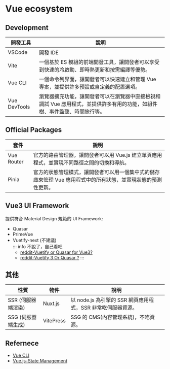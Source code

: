 # Vue ecosystem
## Development
|開發工具|說明|
|-|-|
| VSCode|開發 IDE|
| Vite|一個基於 ES 模組的前端開發工具，讓開發者可以享受到快速的冷啟動、即時熱更新和按需編譯等優勢。|
| Vue CLI|一個命令列界面，讓開發者可以快速建立和管理 Vue 專案，並提供許多預設或自定義的配置選項。|
| Vue DevTools|瀏覽器擴充功能，讓開發者可以在瀏覽器中直接檢視和調試 Vue 應用程式，並提供許多有用的功能，如組件樹、事件監聽、時間旅行等。|

## Official Packages
|套件|說明|
|-|-|
| Vue Router|官方的路由管理器，讓開發者可以用 Vue.js 建立單頁應用程式，並實現不同路徑之間的切換和導航。|
| Pinia |官方的狀態管理模式，讓開發者可以用一個集中式的儲存庫來管理 Vue 應用程式中的所有狀態，並實現狀態的預測性更新。|

## Vue3 UI Framework
提供符合 Material Design 規範的 UI Framework:
- Quasar 
- PrimeVue
- Vuetify-next (不建議)  
  ::: info 不說了，自己看吧 
    - [reddit-Vuetify or Quasar for Vue3?](https://www.reddit.com/r/vuejs/comments/zx4mb1/vuetify_or_quasar_for_vue3/)
    - [reddit-Vuetify 3 Or Quasar ?](https://www.reddit.com/r/vuejs/comments/135v44s/vuetify_3_or_quasar/)
  :::

## 其他
|性質|物件|說明|
|-|-|-|
|SSR  (伺服器端渲染)| Nuxt.js | 以 node.js 為引擎的 SSR 網頁應用程式，SSR 非常吃伺服器資源。 |
|SSG  (伺服器端生成)| VitePress|SSG 的 CMS(內容管理系統)，不吃資源。 |

## Refernece
- [Vue CLI](https://cli.vuejs.org/guide/)
- [Vue.js-State Management](https://vuejs.org/guide/scaling-up/state-management.html)